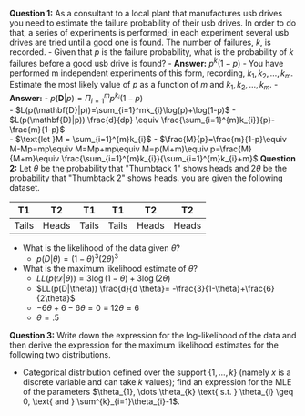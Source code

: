 **Question 1:** As a consultant to a local plant that manufactures usb drives you need to estimate the failure probability of their usb drives. In order to do that, a series of experiments is performed; in each experiment several usb drives are tried until a good one is found. The number of failures, $k$, is recorded. 
	- Given that $p$ is the failure probability, what is the probability of $k$ failures before a good usb drive is found? 
	- **Answer:** $p^k(1-p)$
	- You have performed m independent experiments of this form, recording, $k_{1}, k_{2}, \dots, k_{m}$. Estimate the most likely value of $p$ as a function of $m$ and $k_{1}, k_{2}, \dots, k_{m}$. 
	-  **Answer:** 
	- $p(\mathbf{D}|p)=\Pi_{i=1}^mp^{k_{i}}(1-p)$  
	- $L(p(\mathbf{D}|p))=\sum_{i=1}^mk_{i}\log(p)+\log(1-p)$
	- $L(p(\mathbf{D}|p)) \frac{d}{dp} \equiv  \frac{\sum_{i=1}^{m}k_{i}}{p}-\frac{m}{1-p}$  
	- $\text{let }M = \sum_{i=1}^{m}k_{i}$
	- $\frac{M}{p}=\frac{m}{1-p}\equiv M-Mp=mp\equiv M=Mp+mp\equiv M=p(M+m)\equiv p=\frac{M}{M+m}\equiv \frac{\sum_{i=1}^{m}k_{i}}{\sum_{i=1}^{m}k_{i}+m}$
**Question 2:** Let $\theta$ be the probability that "Thumbtack 1" shows heads and $2\theta$ be the probability that "Thumbtack 2" shows heads. you are given the following dataset.

|T1|T2|T1|T1|T2|T2|
|--|--|--|--|--|--|
| Tails | Heads | Tails | Tails | Heads | Heads

- What is the likelihood of the data given $\theta$?
	- $p(D|\theta)=(1-\theta)^{3}(2\theta)^3$ 
- What is the maximum likelihood estimate of $\theta$?
	- $LL(p(\mathcal{D}|\theta))=3\log(1-\theta)+3\log(2\theta)$
	- $LL(p(D|\theta)) \frac{d}{d \theta}= -\frac{3}{1-\theta}+\frac{6}{2\theta}$
	- $-6\theta+6-6\theta=0\equiv 12\theta=6$
	- $\theta=.5$

**Question 3:** Write down the expression for the log-likelihood of the data and then derive the expression for the maximum likelihood estimates for the following two distributions. 
- Categorical distribution defined over the support $\{1, ..., k\}$ (namely $x$ is a discrete variable and can take $k$ values); find an expression for the MLE of the parameters $\theta_{1}, \dots \theta_{k} \text{ s.t. } \theta_{i} \geq 0, \text{ and } \sum^{k}_{i=1}\theta_{i}-1$. 